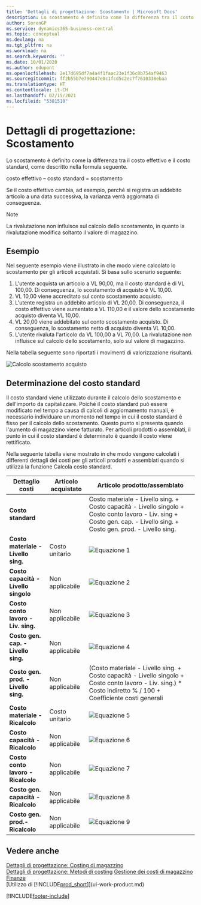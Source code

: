 ```yaml
---
title: 'Dettagli di progettazione: Scostamento | Microsoft Docs'
description: Lo scostamento è definito come la differenza tra il costo effettivo e il costo standard, come descritto nella formula seguente.
author: SorenGP
ms.service: dynamics365-business-central
ms.topic: conceptual
ms.devlang: na
ms.tgt_pltfrm: na
ms.workload: na
ms.search.keywords: ''
ms.date: 10/01/2020
ms.author: edupont
ms.openlocfilehash: 2e17d695df7a4a4f1faac23e1f36c8b754af9463
ms.sourcegitcommit: ff2b55b7e790447e0c1fcd5c2ec7f7610338ebaa
ms.translationtype: HT
ms.contentlocale: it-CH
ms.lasthandoff: 02/15/2021
ms.locfileid: "5381510"
---
```

# <a name="design-details-variance"></a>Dettagli di progettazione: Scostamento
Lo scostamento è definito come la differenza tra il costo effettivo e il costo standard, come descritto nella formula seguente.  

 costo effettivo – costo standard = scostamento  

 Se il costo effettivo cambia, ad esempio, perché si registra un addebito articolo a una data successiva, la varianza verrà aggiornata di conseguenza.  

> [!NOTE]  
>  La rivalutazione non influisce sul calcolo dello scostamento, in quanto la rivalutazione modifica soltanto il valore di magazzino.  

## <a name="example"></a>Esempio  
 Nel seguente esempio viene illustrato in che modo viene calcolato lo scostamento per gli articoli acquistati. Si basa sullo scenario seguente:  

1.  L'utente acquista un articolo a VL 90,00, ma il costo standard è di VL 100,00. Di conseguenza, lo scostamento di acquisto è VL 10,00.  
2.  VL 10,00 viene accreditato sul conto scostamento acquisto.  
3.  L'utente registra un addebito articolo di VL 20,00. Di conseguenza, il costo effettivo viene aumentato a VL 110,00 e il valore dello scostamento acquisto diventa VL 10,00.  
4.  VL 20,00 viene addebitato sul conto scostamento acquisto. Di conseguenza, lo scostamento netto di acquisto diventa VL 10,00.  
5.  L'utente rivaluta l'articolo da VL 100,00 a VL 70,00. La rivalutazione non influisce sul calcolo dello scostamento, solo sul valore di magazzino.  

 Nella tabella seguente sono riportati i movimenti di valorizzazione risultanti.  

 ![Calcolo scostamento acquisto](media/design_details_inventory_costing_11_purchase_variance.png "Calcolo scostamento acquisto")  

## <a name="determining-the-standard-cost"></a>Determinazione del costo standard  
 Il costo standard viene utilizzato durante il calcolo dello scostamento e dell'importo da capitalizzare. Poiché il costo standard può essere modificato nel tempo a causa di calcoli di aggiornamento manuali, è necessario individuare un momento nel tempo in cui il costo standard è fisso per il calcolo dello scostamento. Questo punto si presenta quando l'aumento di magazzino viene fatturato. Per articoli prodotti o assemblati, il punto in cui il costo standard è determinato è quando il costo viene rettificato.  

 Nella seguente tabella viene mostrato in che modo vengono calcolati i differenti dettagli dei costi per gli articoli prodotti e assemblati quando si utilizza la funzione Calcola costo standard.  

|Dettaglio costi|Articolo acquistato|Articolo prodotto/assemblato|  
|----------------|--------------------|------------------------------|  
|**Costo standard**||Costo materiale - Livello sing. + Costo capacità - Livello singolo + Costo conto lavoro - Liv. sing + Costo gen. cap. - Livello sing. + Costo gen. prod. - Livello sing.|  
|**Costo materiale - Livello sing.**|Costo unitario|![Equazione 1](media/design_details_inventory_costing_11_equation_1.png "Equazione 1")|  
|**Costo capacità - Livello singolo**|Non applicabile|![Equazione 2](media/design_details_inventory_costing_11_equation_2.png "Equazione 2")|  
|**Costo conto lavoro - Liv. sing.**|Non applicabile|![Equazione 3](media/design_details_inventory_costing_11_equation_3.png "Equazione 3")|  
|**Costo gen. cap. - Livello sing.**|Non applicabile|![Equazione 4](media/design_details_inventory_costing_11_equation_4.png "Equazione 4")|  
|**Costo gen. prod. - Livello sing.**|Non applicabile|(Costo materiale - Livello sing. + Costo capacità - Livello singolo + Costo conto lavoro - Liv. sing.) * Costo indiretto % / 100 + Coefficiente costi generali|  
|**Costo materiale - Ricalcolo**|Costo unitario|![Equazione 5](media/design_details_inventory_costing_11_equation_5.png "Equazione 5")|  
|**Costo capacità - Ricalcolo**|Non applicabile|![Equazione 6](media/design_details_inventory_costing_11_equation_6.png "Equazione 6")|  
|**Costo conto lavoro - Ricalcolo**|Non applicabile|![Equazione 7](media/design_details_inventory_costing_11_equation_7.png "Equazione 7")|  
|**Costo gen. capacità - Ricalcolo**|Non applicabile|![Equazione 8](media/design_details_inventory_costing_11_equation_8.png "Equazione 8")|  
|**Costo gen. prod.- Ricalcolo**|Non applicabile|![Equazione 9](media/design_details_inventory_costing_11_equation_9.png "Equazione 9")|  

## <a name="see-also"></a>Vedere anche  
 [Dettagli di progettazione: Costing di magazzino](design-details-inventory-costing.md)   
 [Dettagli di progettazione: Metodi di costing](design-details-costing-methods.md) [Gestione dei costi di magazzino](finance-manage-inventory-costs.md)  
 [Finanze](finance.md)  
 [Utilizzo di [!INCLUDE[prod_short](includes/prod_short.md)]](ui-work-product.md)


[!INCLUDE[footer-include](includes/footer-banner.md)]